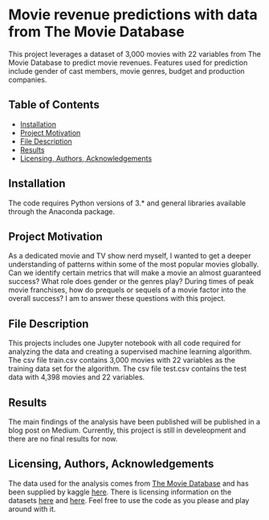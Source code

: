 # Movie revenue predictions with data from The Movie Database

This project leverages a dataset of 3,000 movies with 22 variables from The Movie Database to predict movie revenues. Features used for prediction include gender of cast members, movie genres, budget and production companies.

## Table of Contents
* [Installation](#Installation)
* [Project Motivation](#motivation)
* [File Description](#description)
* [Results](#Results)
* [Licensing, Authors, Acknowledgements](#licensing)

## Installation
The code requires Python versions of 3.* and general libraries available through the Anaconda package.

## Project Motivation <a name="motivation"></a>
As a dedicated movie and TV show nerd myself, I wanted to get a deeper understanding of patterns within some of the most popular movies globally. Can we identify certain metrics that will make a movie an almost guaranteed success? What role does gender or the genres play? During times of peak movie franchises, how do prequels or sequels of a movie factor into the overall success? I am to answer these questions with this project.

## File Description <a name="description"></a>
This projects includes one Jupyter notebook with all code required for analyzing the data and creating a supervised machine learning algorithm. The csv file train.csv contains 3,000 movies with 22 variables as the training data set for the algorithm. The csv file test.csv contains the test data with 4,398 movies and 22 variables.

## Results
The main findings of the analysis have been published will be published in a blog post on Medium. Currently, this project is still in develeopment and there are no final results for now.

## Licensing, Authors, Acknowledgements <a name="licensing"></a>
The data used for the analysis comes from [The Movie Database](https://www.themoviedb.org/documentation/api) and has been supplied by kaggle [here](https://www.kaggle.com/c/tmdb-box-office-prediction). There is licensing information on the datasets [here](https://www.themoviedb.org/documentation/api/terms-of-use) and [here](https://www.kaggle.com/c/tmdb-box-office-prediction). Feel free to use the code as you please and play around with it.
